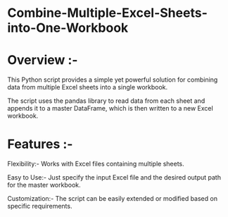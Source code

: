 # Combine-Multiple-Excel-Sheets-into-One-Workbook
# Overview :-

This Python script provides a simple yet powerful solution for combining data from multiple Excel sheets into a single workbook. 

The script uses the pandas library to read data from each sheet and appends it to a master DataFrame, which is then written to a new Excel workbook.

# Features :-

Flexibility:- Works with Excel files containing multiple sheets.

Easy to Use:- Just specify the input Excel file and the desired output path for the master workbook.

Customization:- The script can be easily extended or modified based on specific requirements.

